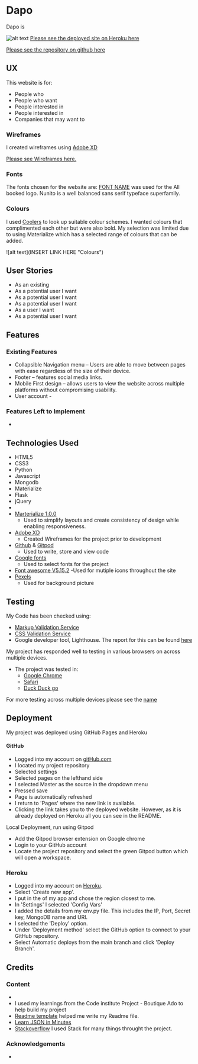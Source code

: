 # Dapo
Dapo is 

![alt text](link "Multi device mock up")
[Please see the deployed site on Heroku here](link)


[Please see the repository on github here](link)

## UX
This website is for:
- People who 
- People who want 
- People interested in 
- People interested in
- Companies that may want to 


### Wireframes
I created wireframes using [Adobe XD](https://adobe.ly/3ly9u5e)

[Please see Wireframes here.](LINK)

### Fonts 
The fonts chosen for the website are:
[FONT NAME](LINK) was used for the All booked logo. Nunito is a well balanced sans serif typeface superfamily.

### Colours
I used [Coolers](https://coolors.co/) to look up suitable colour schemes. I wanted colours that complimented each other but were also bold. My selection was limited due to using Materialize which has a selected range of colours that can be added. 

![alt text](INSERT LINK HERE "Colours")

## User Stories 
- As an existing
- As a potential user I want 
- As a potential user I want 
- As a potential user I want 
- As a user I want 
- As a potential user I want 

## Features
### Existing Features
- Collapsible Navigation menu – Users are able to move between pages with ease regardless of the size of their device.
- Footer – features social media links.
- Mobile First design – allows users to view the website across multiple platforms without compromising usability.
- User account -
### Features Left to Implement
- 
## Technologies Used
- HTML5 
- CSS3
- Python
- Javascript
- Mongodb
- Materialize
- Flask
- jQuery
- 
- [Marterialize 1.0.0](https://materializecss.com/)
    - Used to simplify layouts and create consistency of design while enabling responsiveness. 
- [Adobe XD](https://adobe.ly/3ly9u5e)
    - Created Wireframes for the project prior to development
- [Github](https://github.com/) & [Gitpod](https://www.gitpod.io/)
    - Used to write, store and view code
- [Google fonts](https://fonts.google.com/)
    - Used to select fonts for the project
- [Font awesome V5.15.2](https://fontawesome.com/icons?d=gallery)
    -Used for mutiple icons throughout the site 
- [Pexels](https://www.pexels.com/)
    - Used for background picture

## Testing
My Code has been checked using:
- [Markup Validation Service](https://validator.w3.org/#validate_by_input)
- [CSS Validation Service](https://jigsaw.w3.org/css-validator/)
- Google developer tool, Lighthouse. The report for this can be found [here](https://photos.app.goo.gl/H9SSpePbkK4aVqLZ7)

My project has responded well to testing in various browsers on across multiple devices. 
- The project was tested in:
    - [Google Chrome](https://www.google.com/intl/en_uk/chrome/)
    - [Safari](https://www.apple.com/uk/safari/)
    - [Duck Duck go](https://duckduckgo.com/)

For more testing across multiple devices please see the [name](link)

## Deployment
My project was deployed using GitHub Pages and Heroku
#### GitHub
- Logged into my account on [gitHub.com](https://github.com/)
- I located my project repository 
- Selected settings
- Selected pages on the lefthand side
- I selected Master as the source in the dropdown menu
- Pressed save
- Page is automatically refreshed 
- I return to 'Pages' where the new link is available.
- Clicking the link takes you to the deployed website. However, as it is already deployed on Heroku all you can see in the README.

Local Deployment, run using Gitpod
-	Add the Gitpod browser extension on Google chrome
-	Login to your GitHub account
-	Locate the project repository and select the green Gitpod button which will open a workspace.

### Heroku
- Logged into my account on [Heroku](https://www.heroku.com/).
- Select 'Create new app'.
- I put in the of my app and chose the region closest to me.
- In 'Settings' I selected 'Config Vars' 
- I added the details from my env.py file. This includes the IP, Port, 
Secret key, MongoDB name and URI.
- I selected the 'Deploy' option.
- Under 'Deployment method' select the GitHub option to connect to your GitHub repository.
- Select Automatic deploys from the main branch and click 'Deploy Branch'.

## Credits
### Content 
- 
- I used my learnings from the Code institute Project - Boutique Ado to help build my project
- [Readme template](https://github.com/Code-Institute-Solutions/readme-template/blob/master/README.md#existing-features) helped me write my Readme file.
- [Learn JSON in Minutes](https://www.youtube.com/watch?v=iiADhChRriM)
- [Stackoverflow](https://stackoverflow.com/) I used Stack for many things throught the project.
### Acknowledgements
- 
